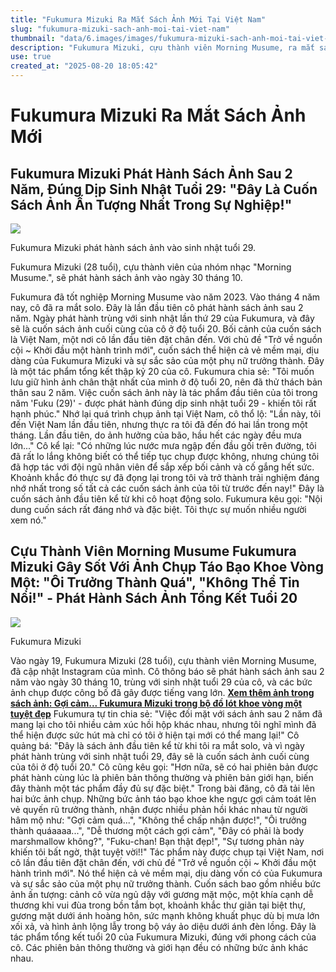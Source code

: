```yaml
---
title: "Fukumura Mizuki Ra Mắt Sách Ảnh Mới Tại Việt Nam"
slug: "fukumura-mizuki-sach-anh-moi-tai-viet-nam"
thumbnail: "data/6.images/images/fukumura-mizuki-sach-anh-moi-tai-viet-nam.webp"
description: "Fukumura Mizuki, cựu thành viên Morning Musume, ra mắt sách ảnh mới nhân dịp sinh nhật tuổi 29. Bộ ảnh được chụp tại Việt Nam, thể hiện vẻ đẹp mềm mại và sắc sảo của cô."
use: true
created_at: "2025-08-20 18:05:42"
---
```


# Fukumura Mizuki Ra Mắt Sách Ảnh Mới

## Fukumura Mizuki Phát Hành Sách Ảnh Sau 2 Năm, Đúng Dịp Sinh Nhật Tuổi 29: "Đây Là Cuốn Sách Ảnh Ấn Tượng Nhất Trong Sự Nghiệp!"

![](/images/20250820-00356554-tospoweb-000-1-view.webp)

Fukumura Mizuki phát hành sách ảnh vào sinh nhật tuổi 29.

Fukumura Mizuki (28 tuổi), cựu thành viên của nhóm nhạc "Morning Musume.", sẽ phát hành sách ảnh vào ngày 30 tháng 10.

Fukumura đã tốt nghiệp Morning Musume vào năm 2023. Vào tháng 4 năm nay, cô đã ra mắt solo. Đây là lần đầu tiên cô phát hành sách ảnh sau 2 năm. Ngày phát hành trùng với sinh nhật lần thứ 29 của Fukumura, và đây sẽ là cuốn sách ảnh cuối cùng của cô ở độ tuổi 20.
Bối cảnh của cuốn sách là Việt Nam, một nơi cô lần đầu tiên đặt chân đến. Với chủ đề "Trở về nguồn cội ~ Khởi đầu một hành trình mới", cuốn sách thể hiện cả vẻ mềm mại, dịu dàng của Fukumura Mizuki và sự sắc sảo của một phụ nữ trưởng thành.
Đây là một tác phẩm tổng kết thập kỷ 20 của cô. Fukumura chia sẻ: "Tôi muốn lưu giữ hình ảnh chân thật nhất của mình ở độ tuổi 20, nên đã thử thách bản thân sau 2 năm. Việc cuốn sách ảnh này là tác phẩm đầu tiên của tôi trong năm 'Fuku (29)' - được phát hành đúng dịp sinh nhật tuổi 29 - khiến tôi rất hạnh phúc."
Nhớ lại quá trình chụp ảnh tại Việt Nam, cô thổ lộ: "Lần này, tôi đến Việt Nam lần đầu tiên, nhưng thực ra tôi đã đến đó hai lần trong một tháng. Lần đầu tiên, do ảnh hưởng của bão, hầu hết các ngày đều mưa lớn..." Cô kể lại: "Có những lúc nước mưa ngập đến đầu gối trên đường, tôi đã rất lo lắng không biết có thể tiếp tục chụp được không, nhưng chúng tôi đã hợp tác với đội ngũ nhân viên để sắp xếp bối cảnh và cố gắng hết sức. Khoảnh khắc đó thực sự đã đọng lại trong tôi và trở thành trải nghiệm đáng nhớ nhất trong số tất cả các cuốn sách ảnh của tôi từ trước đến nay!"
Đây là cuốn sách ảnh đầu tiên kể từ khi cô hoạt động solo. Fukumura kêu gọi: "Nội dung cuốn sách rất đáng nhớ và đặc biệt. Tôi thực sự muốn nhiều người xem nó."

## Cựu Thành Viên Morning Musume Fukumura Mizuki Gây Sốt Với Ảnh Chụp Táo Bạo Khoe Vòng Một: "Ôi Trưởng Thành Quá", "Không Thể Tin Nổi!" - Phát Hành Sách Ảnh Tổng Kết Tuổi 20

![](/images/20250820-00000382-oric-000-1-view.webp)

Fukumura Mizuki

Vào ngày 19, Fukumura Mizuki (28 tuổi), cựu thành viên Morning Musume, đã cập nhật Instagram của mình. Cô thông báo sẽ phát hành sách ảnh sau 2 năm vào ngày 30 tháng 10, trùng với sinh nhật tuổi 29 của cô, và các bức ảnh chụp được công bố đã gây được tiếng vang lớn.
[**Xem thêm ảnh trong sách ảnh: Gợi cảm... Fukumura Mizuki trong bộ đồ lót khoe vòng một tuyệt đẹp**](https://www.oricon.co.jp/news/2401684/photo/2/?anc=314&utm_source=headlines.yahoo.co.jp&utm_content=%2Fhl%3Fa%3D20250820-00000382-oric-ent&utm_medium=referral)
Fukumura tự tin chia sẻ: "Việc đối mặt với sách ảnh sau 2 năm đã mang lại cho tôi nhiều cảm xúc hồi hộp khác nhau, nhưng tôi nghĩ mình đã thể hiện được sức hút mà chỉ có tôi ở hiện tại mới có thể mang lại!"
Cô quảng bá: "Đây là sách ảnh đầu tiên kể từ khi tôi ra mắt solo, và vì ngày phát hành trùng với sinh nhật tuổi 29, đây sẽ là cuốn sách ảnh cuối cùng của tôi ở độ tuổi 20." Cô cũng kêu gọi: "Hơn nữa, sẽ có hai phiên bản được phát hành cùng lúc là phiên bản thông thường và phiên bản giới hạn, biến đây thành một tác phẩm đầy đủ sự đặc biệt."
Trong bài đăng, cô đã tải lên hai bức ảnh chụp. Những bức ảnh táo bạo khoe khe ngực gợi cảm toát lên vẻ quyến rũ trưởng thành, nhận được nhiều phản hồi khác nhau từ người hâm mộ như: "Gợi cảm quá...", "Không thể chấp nhận được!", "Ôi trưởng thành quáaaaa...", "Dễ thương một cách gợi cảm", "Đây có phải là body marshmallow không?", "Fuku-chan! Bạn thật đẹp!", "Sự tương phản này khiến tôi bất ngờ, thật tuyệt vời!!"
Tác phẩm này được chụp tại Việt Nam, nơi cô lần đầu tiên đặt chân đến, với chủ đề "Trở về nguồn cội ~ Khởi đầu một hành trình mới". Nó thể hiện cả vẻ mềm mại, dịu dàng vốn có của Fukumura và sự sắc sảo của một phụ nữ trưởng thành.
Cuốn sách bao gồm nhiều bức ảnh ấn tượng: cảnh cô vừa ngủ dậy với gương mặt mộc, một khía cạnh dễ thương khi vui đùa trong bồn tắm bọt, khoảnh khắc thư giãn tại biệt thự, gương mặt dưới ánh hoàng hôn, sức mạnh không khuất phục dù bị mưa lớn xối xả, và hình ảnh lộng lẫy trong bộ váy ảo diệu dưới ánh đèn lồng. Đây là tác phẩm tổng kết tuổi 20 của Fukumura Mizuki, đúng với phong cách của cô. Các phiên bản thông thường và giới hạn đều có những bức ảnh khác nhau.